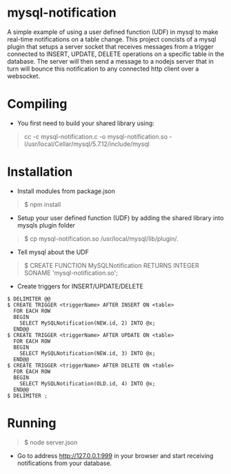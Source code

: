 # mysql-notification

A simple example of using a user defined function (UDF) in mysql to make real-time notifications on a table change. This project concists of a mysql plugin that setups a server socket that receives messages from a trigger connected to INSERT, UPDATE, DELETE operations on a specific table in the database. The server will then send a message to a nodejs server that in turn will bounce this notification to any connected http client over a websocket.

# Compiling

- You first need to build your shared library using:

> cc -c mysql-notification.c -o mysql-notification.so -I/usr/local/Cellar/mysql/5.7.12/include/mysql

# Installation

- Install modules from package.json

> $ npm install

- Setup your user defined function (UDF) by adding the shared library into mysqls plugin folder

> $ cp mysql-notification.so /usr/local/mysql/lib/plugin/.

- Tell mysql about the UDF

> $ CREATE FUNCTION MySQLNotification RETURNS INTEGER SONAME 'mysql-notification.so';

- Create triggers for INSERT/UPDATE/DELETE

```
$ DELIMITER @@
$ CREATE TRIGGER <triggerName> AFTER INSERT ON <table> 
  FOR EACH ROW 
  BEGIN 
    SELECT MySQLNotification(NEW.id, 2) INTO @x; 
  END@@
$ CREATE TRIGGER <triggerName> AFTER UPDATE ON <table>
  FOR EACH ROW 
  BEGIN 
    SELECT MySQLNotification(NEW.id, 3) INTO @x; 
  END@@
$ CREATE TRIGGER <triggerName> AFTER DELETE ON <table>
  FOR EACH ROW 
  BEGIN 
    SELECT MySQLNotification(OLD.id, 4) INTO @x; 
  END@@
$ DELIMITER ;
```

# Running

> $ node server.json

- Go to address http://127.0.0.1:999 in your browser and start receiving notifications from your database.

